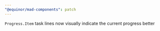 ```yaml
---
"@equinor/mad-components": patch
---
```


`Progress.Item` task lines now visually indicate the current progress better
